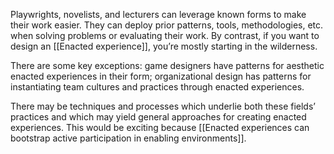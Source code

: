 Playwrights, novelists, and lecturers can leverage known forms to make their work easier. They can deploy prior patterns, tools, methodologies, etc. when solving problems or evaluating their work. By contrast, if you want to design an [[Enacted experience]], you’re mostly starting in the wilderness.

There are some key exceptions: game designers have patterns for aesthetic enacted experiences in their form; organizational design has patterns for instantiating team cultures and practices through enacted experiences.

There may be techniques and processes which underlie both these fields’ practices and which may yield general approaches for creating enacted experiences. This would be exciting because [[Enacted experiences can bootstrap active participation in enabling environments]].